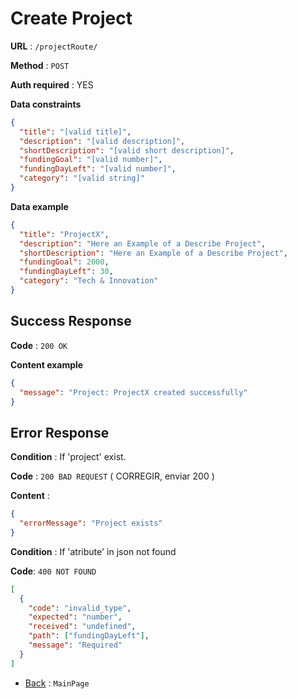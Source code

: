 # Create Project

**URL** : `/projectRoute/`

**Method** : `POST`

**Auth required** : YES

**Data constraints**

```json
{
  "title": "[valid title]",
  "description": "[valid description]",
  "shortDescription": "[valid short description]",
  "fundingGoal": "[valid number]",
  "fundingDayLeft": "[valid number]",
  "category": "[valid string]"
}
```

**Data example**

```json
{
  "title": "ProjectX",
  "description": "Here an Example of a Describe Project",
  "shortDescription": "Here an Example of a Describe Project",
  "fundingGoal": 2000,
  "fundingDayLeft": 30,
  "category": "Tech & Innovation"
}
```

## Success Response

**Code** : `200 OK`

**Content example**

```json
{
  "message": "Project: ProjectX created successfully"
}
```

## Error Response

**Condition** : If 'project' exist.

**Code** : `200 BAD REQUEST` ( CORREGIR, enviar 200 )

**Content** :

```json
{
  "errorMessage": "Project exists"
}
```

**Condition** : If 'atribute' in json not found

**Code**: `400 NOT FOUND`

```json
[
  {
    "code": "invalid_type",
    "expected": "number",
    "received": "undefined",
    "path": ["fundingDayLeft"],
    "message": "Required"
  }
]
```

- [Back](../../readme.md) : `MainPage`
